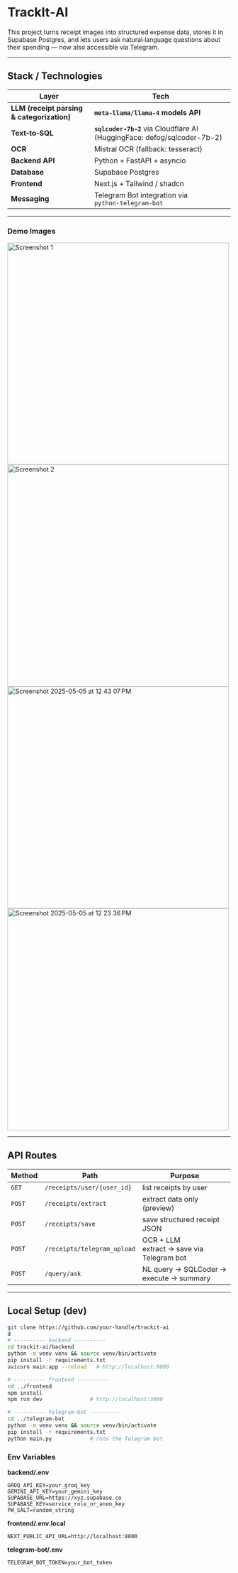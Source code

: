 # TrackIt‑AI

This project turns receipt images into structured expense data, stores it in Supabase Postgres, and lets users ask natural‑language questions about their spending — now also accessible via Telegram.

---

## Stack / Technologies

| Layer                               | Tech                                                                                         |
|-------------------------------------|----------------------------------------------------------------------------------------------|
| **LLM (receipt parsing & categorization)** |  **`meta‑llama/llama‑4` models API**                             |
| **Text‑to‑SQL**                     | **`sqlcoder-7b-2`** via Cloudflare AI (HuggingFace: defog/sqlcoder-7b-2)                      |
| **OCR**                             | Mistral OCR (fallback: tesseract)                                                             |
| **Backend API**                     | Python + FastAPI + asyncio                                                                    |
| **Database**                        | Supabase Postgres                                                    |
| **Frontend**                        | Next.js + Tailwind / shadcn                                            |
| **Messaging**                       | Telegram Bot integration via `python‑telegram‑bot`                                            |

---

### Demo Images

<img src="https://github.com/user-attachments/assets/c112ecbf-d3b6-47d5-a9d5-e9ac20edf0b7" alt="Screenshot 1" width="500" />
<img src="https://github.com/user-attachments/assets/18aa4b03-7c33-42c6-912f-6b10111c54cc" alt="Screenshot 2" width="500" />
<img width="500" alt="Screenshot 2025-05-05 at 12 43 07 PM" src="https://github.com/user-attachments/assets/9ac2c56e-d2e6-47fc-a5ec-0a8498b43841" />
<img width="500" alt="Screenshot 2025-05-05 at 12 23 36 PM" src="https://github.com/user-attachments/assets/1d45ffa9-f7e3-4b1c-ab76-e94dd93ac678" />

---

## API Routes

| Method | Path                          | Purpose                                      |
|--------|-------------------------------|----------------------------------------------|
| `GET`  | `/receipts/user/{user_id}`    | list receipts by user                        |
| `POST` | `/receipts/extract`           | extract data only (preview)                  |
| `POST` | `/receipts/save`              | save structured receipt JSON                 |
| `POST` | `/receipts/telegram_upload`   | OCR + LLM extract → save via Telegram bot     |
| `POST` | `/query/ask`                  | NL query → SQLCoder → execute → summary       |

---

## Local Setup (dev)

```bash
git clone https://github.com/your-handle/trackit-ai
d
# ---------- backend ----------
cd trackit-ai/backend
python -m venv venv && source venv/bin/activate
pip install -r requirements.txt
uvicorn main:app --reload   # http://localhost:8000

# ---------- frontend ----------
cd ../frontend
npm install
npm run dev               # http://localhost:3000

# ---------- telegram‑bot ----------
cd ../telegram-bot
python -m venv venv && source venv/bin/activate
pip install -r requirements.txt
python main.py            # runs the Telegram bot
```

### Env Variables

**backend/.env**
```
GROQ_API_KEY=your_groq_key
GEMINI_API_KEY=your_gemini_key
SUPABASE_URL=https://xyz.supabase.co
SUPABASE_KEY=service_role_or_anon_key
PW_SALT=random_string
```

**frontend/.env.local**
```
NEXT_PUBLIC_API_URL=http://localhost:8000
```

**telegram-bot/.env**
```
TELEGRAM_BOT_TOKEN=your_bot_token
```
